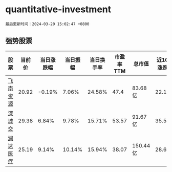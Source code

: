 # quantitative-investment

`最后更新时间：2024-03-20 15:02:47 +0800`

## 强势股票

|股票|当前价|当日涨跌幅|当日振幅|当日换手率|市盈率TTM|总市值|近10日涨跌幅|
|----|----|----|----|----|----|----|----|
|[飞南资源](https://xueqiu.com/S/SZ301500)|20.92|-0.19%|7.06%|24.58%|47.4|83.68亿|22.12%|
|[深城交](https://xueqiu.com/S/SZ301091)|29.38|6.84%|9.78%|15.71%|53.57|91.67亿|35.58%|
|[润达医疗](https://xueqiu.com/S/SH603108)|25.19|9.14%|10.14%|15.94%|38.07|150.44亿|28.65%|
